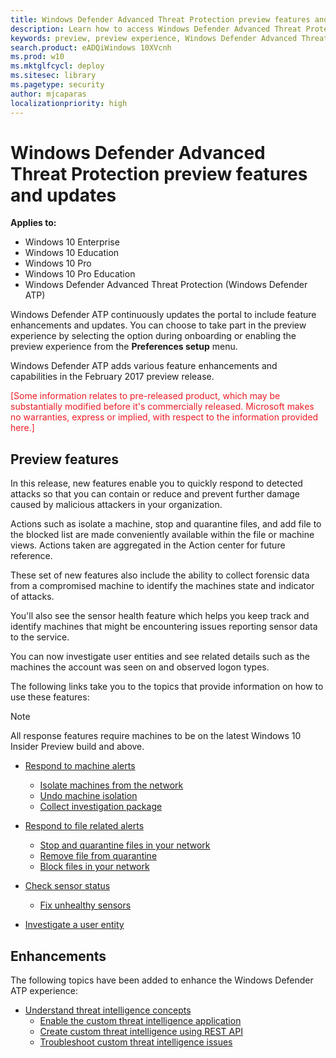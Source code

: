 ```yaml
---
title: Windows Defender Advanced Threat Protection preview features and updates
description: Learn how to access Windows Defender Advanced Threat Protection preview features and updates.
keywords: preview, preview experience, Windows Defender Advanced Threat Protection, features, updates
search.product: eADQiWindows 10XVcnh
ms.prod: w10
ms.mktglfcycl: deploy
ms.sitesec: library
ms.pagetype: security
author: mjcaparas
localizationpriority: high
---
```


# Windows Defender Advanced Threat Protection preview features and updates

**Applies to:**

- Windows 10 Enterprise
- Windows 10 Education
- Windows 10 Pro
- Windows 10 Pro Education
- Windows Defender Advanced Threat Protection (Windows Defender ATP)

Windows Defender ATP continuously updates the portal to include feature enhancements and updates. You can choose to take part in the preview experience by selecting the option during onboarding or enabling the preview experience from the **Preferences setup** menu.

Windows Defender ATP adds various feature enhancements and capabilities in the February 2017 preview release.

<span style="color:#ED1C24;">[Some information relates to pre-released product, which may be substantially modified before it's commercially released. Microsoft makes no warranties, express or implied, with respect to the information provided here.]</span>

## Preview features
In this release, new features enable you to quickly respond to detected attacks so that you can contain or reduce and prevent further damage caused by malicious attackers in your organization.

Actions such as isolate a machine, stop and quarantine files, and add file to the blocked list are made conveniently available within the file or machine views. Actions taken are aggregated in the Action center for future reference.

These set of new features also include the ability to collect forensic data from a compromised machine to identify the machines state and indicator of attacks.

You'll also see the sensor health feature which helps you keep track and identify machines that might be encountering issues reporting sensor data to the service.

You can now investigate user entities and see related details such as the machines the account was seen on and observed logon types.

The following links take you to the topics that provide information on how to use these features:

>[!NOTE]
> All response features require machines to be on the latest Windows 10 Insider Preview build and above.

- [Respond to machine alerts](respond-machine-alerts-windows-defender-advanced-threat-protection.md)
  - [Isolate machines from the network](respond-machine-alerts-windows-defender-advanced-threat-protection.md#isolate-machines-from-the-network)
  - [Undo machine isolation](respond-machine-alerts-windows-defender-advanced-threat-protection.md#undo-machine-isolation)
  - [Collect investigation package](respond-machine-alerts-windows-defender-advanced-threat-protection.md#collect-investigation-package)

- [Respond to file related alerts](respond-file-alerts-windows-defender-advanced-threat-protection.md)
  - [Stop and quarantine files in your network](respond-file-alerts-windows-defender-advanced-threat-protection.md#stop-and-quarantine-files-in-your-network)
  - [Remove file from quarantine](respond-file-alerts-windows-defender-advanced-threat-protection.md#remove-file-from-quarantine)
  - [Block files in your network](respond-file-alerts-windows-defender-advanced-threat-protection.md#block-files-in-your-network)

- [Check sensor status](check-sensor-status-windows-defender-advanced-threat-protection.md)
  - [Fix unhealthy sensors](fix-unhealhty-sensors-windows-defender-advanced-threat-protection.md)

- [Investigate a user entity](investigate-user-entity-windows-defender-advanced-threat-protection.md)

## Enhancements
The following topics have been added to enhance the Windows Defender ATP experience:

- [Understand threat intelligence concepts](threat-indicator-concepts-windows-defender-advanced-threat-protection.md)
  - [Enable the custom threat intelligence application](enable-custom-ti-windows-defender-advanced-threat-protection.md)
  - [Create custom threat intelligence using REST API](custom-ti-api-windows-defender-advanced-threat-protection.md)
  - [Troubleshoot custom threat intelligence issues](troubleshoot-custom-ti-windows-defender-advanced-threat-protection.md)
